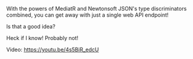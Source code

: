 With the powers of MediatR and Newtonsoft JSON's type discriminators combined, you can get away with just a single web API endpoint!

Is that a good idea?

Heck if I know! Probably not!

Video: https://youtu.be/4s5BiR_edcU

